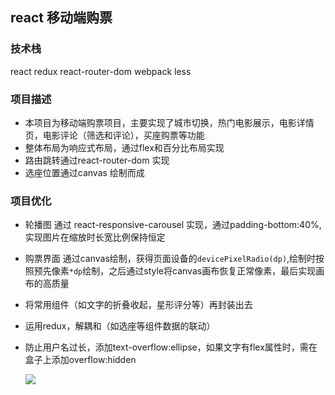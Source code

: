 ## react 移动端购票
### 技术栈
 react redux react-router-dom webpack less 

### 项目描述
+ 本项目为移动端购票项目，主要实现了城市切换，热门电影展示，电影详情页，电影评论（筛选和评论），买座购票等功能
+ 整体布局为响应式布局，通过flex和百分比布局实现
+ 路由跳转通过react-router-dom 实现
+ 选座位置通过canvas 绘制而成

### 项目优化
+ 轮播图 通过 react-responsive-carousel 实现，通过padding-bottom:40%,实现图片在缩放时长宽比例保持恒定
+ 购票界面 通过canvas绘制，获得页面设备的``devicePixelRadio(dp)``,绘制时按照预先像素``*dp``绘制，之后通过style将canvas画布恢复正常像素，最后实现画布的高质量
+ 将常用组件（如文字的折叠收起，星形评分等）再封装出去
+ 运用redux，解耦和（如选座等组件数据的联动）
+ 防止用户名过长，添加text-overflow:ellipse，如果文字有flex属性时，需在盒子上添加overflow:hidden


     ![](https://github.com/LKCCY/lkccy/blob/master/1.gif)
